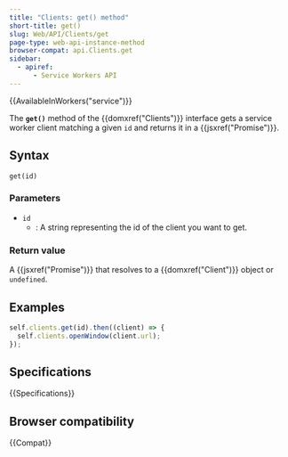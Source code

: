```yaml
---
title: "Clients: get() method"
short-title: get()
slug: Web/API/Clients/get
page-type: web-api-instance-method
browser-compat: api.Clients.get
sidebar:
  - apiref:
      - Service Workers API
---
```


{{AvailableInWorkers("service")}}

The **`get()`** method of the
{{domxref("Clients")}} interface gets a service worker client matching a given
`id` and returns it in a {{jsxref("Promise")}}.

## Syntax

```js-nolint
get(id)
```

### Parameters

- `id`
  - : A string representing the id of the client you want to get.

### Return value

A {{jsxref("Promise")}} that resolves to a {{domxref("Client")}} object or
`undefined`.

## Examples

```js
self.clients.get(id).then((client) => {
  self.clients.openWindow(client.url);
});
```

## Specifications

{{Specifications}}

## Browser compatibility

{{Compat}}
